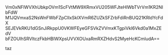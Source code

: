 Vm0xNFlWVXhUbkpOVm1ScFVtMW9XRmxVU205WFJteHlWbTVrVm1KR2NIbFdW
M1JQVmxaS2NsWnFWbFZpClIxSklXVmR6ZUZkSFZrbFdiRnBUQ21KRldYcFdX
SEJEVkRKU1dGSnJiRkppU0VKWFEyeGFSVkZVVmxKTgpiVkl6Vkd0a1MxZEdV
bFZOUlhSRVltczFkbHBIWXpsUVVXOUxaRmRXZHdvS2MyeHcKCmludA==

taz